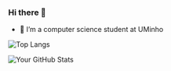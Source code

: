 ### Hi there 👋

- 🔭 I’m a computer science student at UMinho

![Top Langs](https://github-readme-stats.vercel.app/api/top-langs/?username=GabrielVAntunes&layout=donut&theme=radical)

![Your GitHub Stats](https://github-readme-stats.vercel.app/api?username=GabrielVAntunes&show_icons=true&theme=radical)





